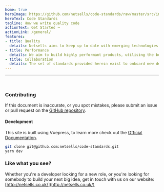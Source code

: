 ```yaml
---
home: true
heroImage: https://github.com/netsells/code-standards/raw/master/src/images/netsells-logo-with-slogan.jpg
heroText: Code Standards
tagline: How we write quality code
actionText: Get Started →
actionLink: /general/
features:
- title: Quality
  details: Netsells aims to keep up to date with emerging technologies and ensure that code is structured in a consistent, readable and maintainable way
- title: Performance
  details: We aim to build highly performant products, utilising the best methods of tackling complex problems.
- title: Collaboration
  details: The set of standards provided herein exist to onboard new developers within the Netsells organisation, and assist in working with external companies on collaborative codebases.
---
```


<hr><br>

### Contributing

If this document is inaccurate, or you spot mistakes, please submit an issue or pull request on the [GitHub repository](https://github.com/netsells/code-standards).

#### Development

This site is built using Vuepress, to learn more check out the [Official Documentation](https://vuepress.vuejs.org/).

```bash
git clone git@github.com:netsells/code-standards.git
yarn dev
```

### Like what you see?

Whether you're a developer looking for a new role, or you're looking for somebody to build your next big idea, get in touch with us on our website: [http://netsells.co.uk/](http://netsells.co.uk/)
